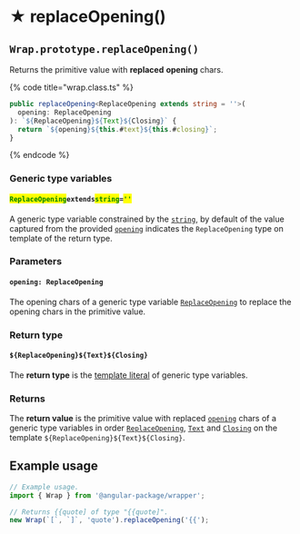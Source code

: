 # ★ replaceOpening()

## `Wrap.prototype.replaceOpening()`

Returns the primitive value with **replaced** **opening** chars.

{% code title="wrap.class.ts" %}
```typescript
public replaceOpening<ReplaceOpening extends string = ''>(
  opening: ReplaceOpening
): `${ReplaceOpening}${Text}${Closing}` {
  return `${opening}${this.#text}${this.#closing}`;
}
```
{% endcode %}

### Generic type variables

#### <mark style="color:green;">**`ReplaceOpening`**</mark>**`extends`**<mark style="color:green;">**`string`**</mark>**`=`**<mark style="color:green;">**`''`**</mark>

A generic type variable constrained by the [`string`](https://www.typescriptlang.org/docs/handbook/basic-types.html#string), by default of the value captured from the provided [`opening`](replaceopening.md#opening-replaceopening) indicates the `ReplaceOpening` type on template of the return type.

### Parameters

#### `opening: ReplaceOpening`

The opening chars of a generic type variable [`ReplaceOpening`](replaceopening.md#replaceopeningextendsstring) to replace the opening chars in the primitive value.

### Return type

#### `${ReplaceOpening}${Text}${Closing}`

The **return type** is the [template literal](https://www.typescriptlang.org/docs/handbook/2/template-literal-types.html) of generic type variables.

### Returns

The **return value** is the primitive value with replaced [`opening`](../../accessors/opening.md) chars of a generic type variables in order [`ReplaceOpening`](replaceopening.md#replaceopeningextendsstring), [`Text`](../../generic-type-variables.md#wrap-less-than...-text-...greater-than) and [`Closing`](../../generic-type-variables.md#wrap-closing) on the template `${ReplaceOpening}${Text}${Closing}`.

## Example usage

```typescript
// Example usage.
import { Wrap } from '@angular-package/wrapper';

// Returns {{quote] of type "{{quote]".
new Wrap(`[`, `]`, 'quote').replaceOpening('{{');
```
